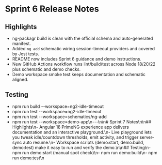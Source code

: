 ﻿# Sprint 6 Release Notes

## Highlights
- ng-packagr build is clean with the official schema and auto-generated manifest.
- Added `ng add` schematic wiring session-timeout providers and covered by Jest tests.
- README now includes Sprint 6 guidance and demo instructions.
- New GitHub Actions workflow runs lint/build/test across Node 18/20/22 plus schematic and demo checks.
- Demo workspace smoke test keeps documentation and schematic aligned.

## Testing
- npm run build --workspace=ng2-idle-timeout
- npm run test --workspace=ng2-idle-timeout
- npm run test --workspace=schematics/ng-add
- npm run test --workspace=demo-app\n---\n\n# Sprint 7 Notes\n\n## Highlights\n- Angular 18 PrimeNG experience app delivers documentation and an interactive playground.\n- Live playground lets you tweak idle/countdown thresholds, emit activity, and trigger server-sync auto resume.\n- Workspace scripts (demo:start, demo:build, demo:test) make it easy to run and verify the demo.\n\n## Testing\n- npm run demo:start (manual spot check)\n- npm run demo:build\n- npm run demo:test\n
